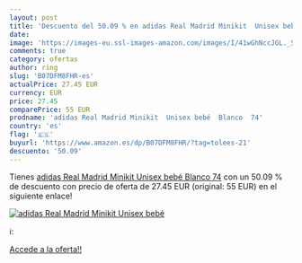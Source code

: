 ```yaml
---
layout: post
title: 'Descuento del 50.09 % en adidas Real Madrid Minikit  Unisex bebé '
date: 
image: 'https://images-eu.ssl-images-amazon.com/images/I/41wGhNccJGL._SL200_.jpg'
comments: true
category: ofertas
author: ring
slug: 'B07DFM8FHR-es'
actualPrice: 27.45 EUR
currency: EUR
price: 27.45
comparePrice: 55 EUR
prodname: 'adidas Real Madrid Minikit  Unisex bebé  Blanco  74'
country: 'es'
flag: '🇪🇸'
buyurl: 'https://www.amazon.es/dp/B07DFM8FHR/?tag=tolees-21'
descuento: '50.09'
---
```


Tienes [adidas Real Madrid Minikit  Unisex bebé  Blanco  74](https://www.amazon.es/dp/B07DFM8FHR/?tag=tolees-21) con un 50.09 % de descuento con precio de oferta de 27.45 EUR (original: 55 EUR) en el siguiente enlace!

[![adidas Real Madrid Minikit  Unisex bebé ](https://images-eu.ssl-images-amazon.com/images/I/41wGhNccJGL._SL200_.jpg)](https://www.amazon.es/dp/B07DFM8FHR/?tag=tolees-21)

ℹ️:


[Accede a la oferta!!](https://www.amazon.es/dp/B07DFM8FHR/?tag=tolees-21)
